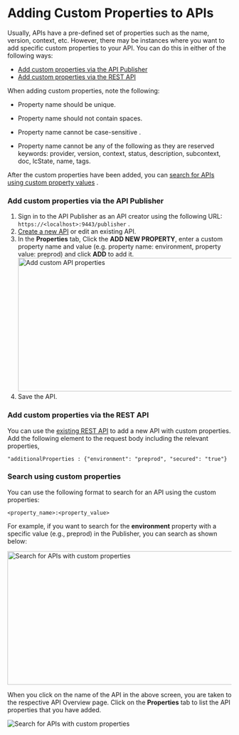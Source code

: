 # Adding Custom Properties to APIs

Usually, APIs have a pre-defined set of properties such as the name, version, context, etc. However, there may be instances where you want to add specific custom properties to your API. You can do this in either of the following ways:

-   [Add custom properties via the API Publisher](#AddcustompropertiesviatheAPIPublisher)
-   [Add custom properties via the REST API](#AddcustompropertiesviatheRESTAPI)

When adding custom properties, note the following:

-   Property name should be unique.

-   Property name should not contain spaces.

-   Property name cannot be case-sensitive .

-   Property name cannot be any of the following as they are reserved keywords: provider, version, context, status, description, subcontext, doc, lcState, name, tags.

After the custom properties have been added, you can [search for APIs using custom property values](#Searchusingcustomproperties) .

<a name="AddcustompropertiesviatheAPIPublisher"></a>

### Add custom properties via the API Publisher

1.  Sign in to the API Publisher as an API creator using the following URL: `https://<localhost>:9443/publisher` .
2.  [Create a new API](../../../DesignAPI/CreateAPI/create-a-rest-api/) or edit an existing API.
3.  In the **Properties** tab, Click the **ADD NEW PROPERTY**, enter a custom property name and value (e.g. property name: environment, property value: preprod) and click **ADD** to add it.
    <html>
     <head>
     </head>
     <body>
     <img src="../../../../assets/img/Learn/add-new-property.png" alt="Add custom API properties" title="Add custom API properties" width="800" height="300"/>
     </body>
     </html>
4.  Save the API.

<a name="AddcustompropertiesviatheRESTAPI"></a>

### Add custom properties via the REST API

You can use the [existing REST API](../../../../../../Develop/ProductAPIs/restful-apis/) to add a new API with custom properties. Add the following element to the request body including the relevant properties,

`"additionalProperties : {"environment": "preprod", "secured": "true"}        `

<a name="Searchusingcustomproperties"></a>

### Search using custom properties

You can use the following format to search for an API using the custom properties:

`<property_name>:<property_value>        `

For example, if you want to search for the **environment** property with a specific value (e.g., preprod) in the Publisher, you can search as shown below:
<html>
     <head>
     </head>
     <body>
     <img src="../../../../assets/img/Learn/search-apis-with-custom-properties.png" alt="Search for APIs with custom properties" title="Search for APIs with custom properties" width="600" height="300"/>
     </body>
</html>

When you click on the name of the API in the above screen, you are taken to the respective API Overview page. Click on the **Properties** tab to list the API properties that you have added.

<html>
     <head>
     </head>
     <body>
     <img src="../../../../assets/img/Learn/view-custom-api-properties.png" alt="Search for APIs with custom properties" title="Search for APIs with custom properties"/>
     </body>
</html>
